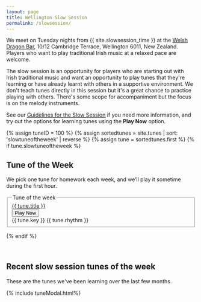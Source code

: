 ```yaml
---
layout: page
title: Wellington Slow Session
permalink: /slowsession/
---
```


We meet on Tuesday nights from {{ site.slowsession_time }} at the <a href="/dragon/">
Welsh Dragon Bar</a>, 10/12 Cambridge Terrace, Wellington 6011, New Zealand.
Players who want to play traditional Irish music at a relaxed pace are welcome.

The slow session is an opportunity for players who are starting out with Irish
traditional music and want an opportunity to play tunes that they're learning
or have already learnt with others in a supportive environment.
We don't teach tunes directly in this session but it's a great chance to practice
playing with others. There's some scope for accompaniment but the focus is on the
melody instruments.

See our <a href="/slowguidelines/">Guidelines for the Slow Session</a> if you need more information, and try out the options for learning tunes using the <b>Play Now</b> option.


{% assign tuneID = 100 %}
{% assign sortedtunes = site.tunes | sort: 'slowtuneoftheweek' | reverse %}
{% assign tune = sortedtunes.first %}
{% if tune.slowtuneoftheweek %}

Tune of the Week
----------------
We pick one tune for homework each week, and we’ll play it sometime during the first hour.

<fieldset class="fieldset-auto-width">
<legend>Tune of the week</legend>
<div class="row">
    <div class="small-5 columns">
        <span title="Go to Tunepage">
            <a href="{{ tune.url }}">{{ tune.title }}</a>
        </span>
    </div>
    <div class="small-3 columns">
        <input class="filterButton" type="button" onclick="changeTune({{ tuneID }});" value="Play Now" />
    </div>
    <div class="small-3 columns">
        {{ tune.key }} {{ tune.rhythm }}
    </div>
</div>
</fieldset>

<div class="row"></div>

<script>
tuneOfTheWeek = {
    "{{ tuneID }}": {
        "title": "{{ tune.title | xml_escape }}",
        "tuneID": "{{ tuneID }}",
        "key": "{{ tune.key | xml_escape }}",
        "rhythm": "{{ tune.rhythm | xml_escape }}",
        "url": "{{ tune.url | xml_escape }}",
        "mp3": "{{ site.mp3_host | append: tune.mp3_file | xml_escape }}",
        "mp3_source": "{{ tune.mp3_source | strip_html | xml_escape }}",
        "repeats": "{{ tune.repeats }}",
        "parts": "{{ tune.parts }}",
        "abc": {{ tune.abc | jsonify }}
    },
};

</script>
{% endif %}

<br />

Recent slow session tunes of the week
--------

These are the <span id="tunesCount"></span> tunes we've been learning over the last few months.

<div class="tableParent">
  <div class="tableChild tunesTable" id="tunesTable"></div>
</div>

<script>
window.store = {
{% assign sortedtunes = site.tunes | sort: 'slowtuneoftheweek' | reverse %}
{% assign tune_count = 0 %}
{% assign tuneID = 200 %}
{% for tune in sortedtunes %}
    {% if tune_count > 0 %}
        "{{ tuneID }}": {
            "title": "{{ tune.title | xml_escape }}",
            "tuneID": "{{ tuneID }}",
            "key": "{{ tune.key | xml_escape }}",
            "rhythm": "{{ tune.rhythm | xml_escape }}",
            "url": "{{ tune.url | xml_escape }}",
            "mp3": "{{ site.mp3_host | append: tune.mp3_file | xml_escape }}",
            "mp3_source": "{{ tune.mp3_source | strip_html | xml_escape }}",
            "repeats": "{{ tune.repeats }}",
            "parts": "{{ tune.parts }}",
            "abc": {{ tune.abc | jsonify }}
        }{% if tune_count <= 9 %},{% else %}{% break %}{% endif %}
    {% endif %}
    {% assign tune_count = tune_count | plus: 1 %}
    {% assign tuneID = tuneID | plus: 1 %}
{% endfor %}
};

// Add tune of the week into the window.store
$.extend(window.store, tuneOfTheWeek);
</script>

<script src="{{ site.js_host }}/js/lunr.min.js"></script>

<script src="{{ site.js_host }}/js/build_table_tunes_archive.js"></script>

{% include tuneModal.html%}

<script>
$(document).ready(function() {
    audioPlayer.innerHTML = createAudioPlayer();

    $("#tunes").tablesorter({headers: { 0:{sorter: 'ignoreArticles'}, 1:{sorter: false}}});
});
</script>
